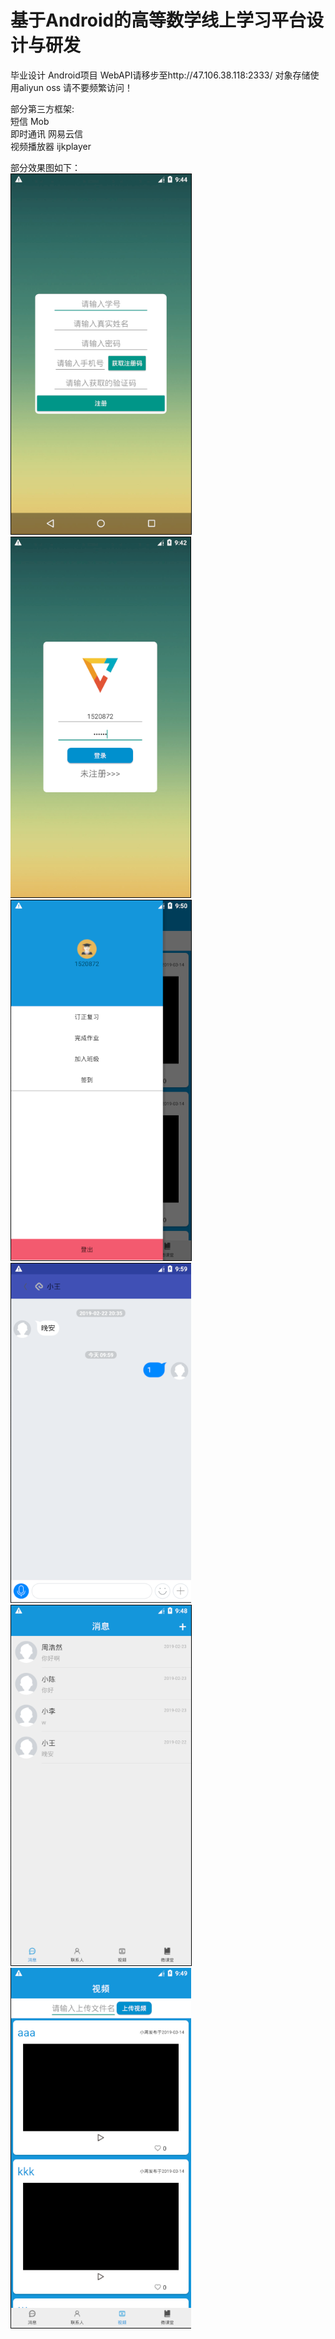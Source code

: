 # 基于Android的高等数学线上学习平台设计与研发

毕业设计 Android项目 WebAPI请移步至http://47.106.38.118:2333/ 对象存储使用aliyun oss 请不要频繁访问！

部分第三方框架:  
短信 Mob  
即时通讯 网易云信  
视频播放器 ijkplayer  
  
部分效果图如下：  
![](/注册.png)  
![](/登录.png)  
![](/侧边栏.png)  
![](/聊天.png)  
![](/主界面1.png)  
![](/主界面2.png)  
